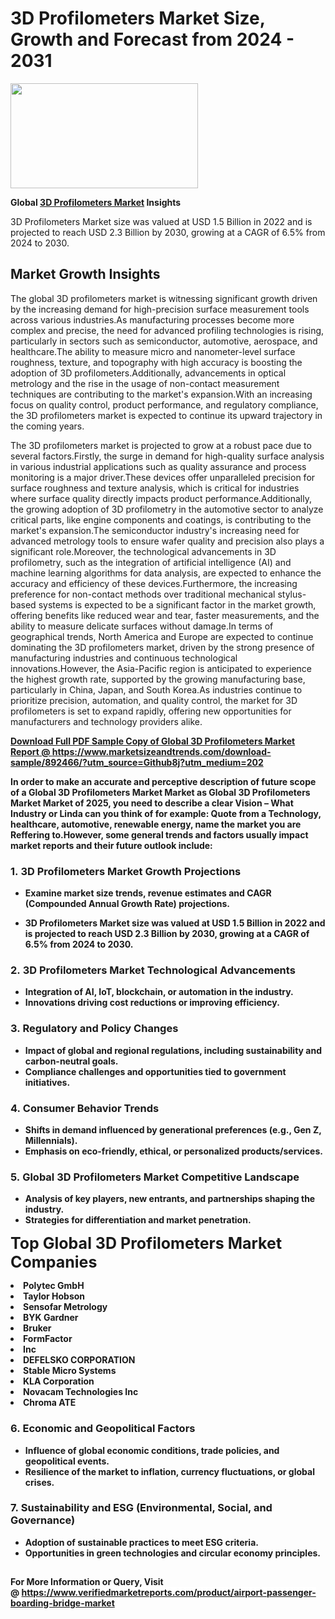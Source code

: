 <H1>3D Profilometers Market Size, Growth and Forecast from 2024 - 2031</H1><img class="aligncenter size-medium wp-image-584254" src="https://thirdeyenews.in/wp-content/uploads/2024/09/Global-Market-Research-300x168.jpeg" alt="" width="300" height="168" /><p><strong>Global&nbsp;<a href="https://www.marketsizeandtrends.com/download-sample/892466/?utm_source=Github8j?utm_medium=202">3D Profilometers Market</a> Insights</strong></p><p>3D Profilometers Market size was valued at USD 1.5 Billion in 2022 and is projected to reach USD 2.3 Billion by 2030, growing at a CAGR of 6.5% from 2024 to 2030.</p><p><h2>Market Growth Insights</h2> <p>The global 3D profilometers market is witnessing significant growth driven by the increasing demand for high-precision surface measurement tools across various industries.As manufacturing processes become more complex and precise, the need for advanced profiling technologies is rising, particularly in sectors such as semiconductor, automotive, aerospace, and healthcare.The ability to measure micro and nanometer-level surface roughness, texture, and topography with high accuracy is boosting the adoption of 3D profilometers.Additionally, advancements in optical metrology and the rise in the usage of non-contact measurement techniques are contributing to the market's expansion.With an increasing focus on quality control, product performance, and regulatory compliance, the 3D profilometers market is expected to continue its upward trajectory in the coming years.<strong><a href="#"></a></strong></p> <p>The 3D profilometers market is projected to grow at a robust pace due to several factors.Firstly, the surge in demand for high-quality surface analysis in various industrial applications such as quality assurance and process monitoring is a major driver.These devices offer unparalleled precision for surface roughness and texture analysis, which is critical for industries where surface quality directly impacts product performance.Additionally, the growing adoption of 3D profilometry in the automotive sector to analyze critical parts, like engine components and coatings, is contributing to the market's expansion.The semiconductor industry's increasing need for advanced metrology tools to ensure wafer quality and precision also plays a significant role.Moreover, the technological advancements in 3D profilometry, such as the integration of artificial intelligence (AI) and machine learning algorithms for data analysis, are expected to enhance the accuracy and efficiency of these devices.Furthermore, the increasing preference for non-contact methods over traditional mechanical stylus-based systems is expected to be a significant factor in the market growth, offering benefits like reduced wear and tear, faster measurements, and the ability to measure delicate surfaces without damage.In terms of geographical trends, North America and Europe are expected to continue dominating the 3D profilometers market, driven by the strong presence of manufacturing industries and continuous technological innovations.However, the Asia-Pacific region is anticipated to experience the highest growth rate, supported by the growing manufacturing base, particularly in China, Japan, and South Korea.As industries continue to prioritize precision, automation, and quality control, the market for 3D profilometers is set to expand rapidly, offering new opportunities for manufacturers and technology providers alike.<strong><a href="#"></p><p><span class=""><strong>Download Full PDF Sample Copy of Global 3D Profilometers Market Report</strong> @ <a href="https://www.marketsizeandtrends.com/download-sample/892466/?utm_source=Github8j?utm_medium=202" target="_blank">https://www.marketsizeandtrends.com/download-sample/892466/?utm_source=Github8j?utm_medium=202</a></span></p><p>In order to make an accurate and perceptive description of future scope of a Global&nbsp;3D Profilometers Market Market as Global&nbsp;3D Profilometers Market Market of 2025, you need to describe a clear Vision &ndash; What Industry or Linda can you think of for example: Quote from a Technology, healthcare, automotive, renewable energy, name the market you are Reffering to.However, some general trends and factors usually impact market reports and their future outlook include:</p><h3>1.&nbsp;<strong>3D Profilometers Market Growth Projections</strong></h3><ul><li>Examine market size trends, revenue estimates and CAGR (Compounded Annual Growth Rate) projections.</li><li><p>3D Profilometers Market size was valued at USD 1.5 Billion in 2022 and is projected to reach USD 2.3 Billion by 2030, growing at a CAGR of 6.5% from 2024 to 2030.</p></li></ul><h3>2.&nbsp;<strong>3D Profilometers Market Technological Advancements</strong></h3><ul><li>Integration of AI, IoT, blockchain, or automation in the industry.</li><li>Innovations driving cost reductions or improving efficiency.</li></ul><h3>3.&nbsp;<strong>Regulatory and Policy Changes</strong></h3><ul><li>Impact of global and regional regulations, including sustainability and carbon-neutral goals.</li><li>Compliance challenges and opportunities tied to government initiatives.</li></ul><h3>4.&nbsp;<strong>Consumer Behavior Trends</strong></h3><ul><li>Shifts in demand influenced by generational preferences (e.g., Gen Z, Millennials).</li><li>Emphasis on eco-friendly, ethical, or personalized products/services.</li></ul><h3>5.&nbsp;<strong>Global 3D Profilometers Market Competitive Landscape</strong></h3><ul><li>Analysis of key players, new entrants, and partnerships shaping the industry.</li><li>Strategies for differentiation and market penetration.</li></ul><p data-pm-slice="1 1 []"><span style="color: inherit; font-family: inherit; font-size: 25px;">Top Global 3D Profilometers Market Companies</span></p><div class="" data-test-id=""><p><li>Polytec GmbH</li><li> Taylor Hobson</li><li> Sensofar Metrology</li><li> BYK Gardner</li><li> Bruker</li><li> FormFactor</li><li> Inc</li><li> DEFELSKO CORPORATION</li><li> Stable Micro Systems</li><li> KLA Corporation</li><li> Novacam Technologies Inc</li><li> Chroma ATE</li></p></div><h3>6.&nbsp;<strong>Economic and Geopolitical Factors</strong></h3><ul><li>Influence of global economic conditions, trade policies, and geopolitical events.</li><li>Resilience of the market to inflation, currency fluctuations, or global crises.</li></ul><h3>7.&nbsp;<strong>Sustainability and ESG (Environmental, Social, and Governance)</strong></h3><ul><li>Adoption of sustainable practices to meet ESG criteria.</li><li>Opportunities in green technologies and circular economy principles.</li></ul><h2><strong style="font-size: 14px;">For More Information or Query, Visit @&nbsp;</strong><a style="background-color: #ffffff; font-size: 14px;" href="https://www.marketsizeandtrends.com/report/3d-profilometers-market/" target="_blank">https://www.verifiedmarketreports.com/product/airport-passenger-boarding-bridge-market</a></h2>